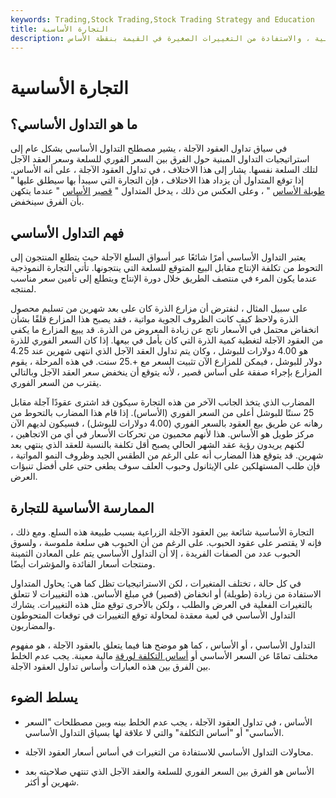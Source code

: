 ```yaml
---
keywords: Trading,Stock Trading,Stock Trading Strategy and Education
title: التجارة الأساسية
description: التداول الأساسي هو استراتيجية تداول تسعى إلى الربح من سوء التسعير المتصور للأوراق المالية ، والاستفادة من التغييرات الصغيرة في القيمة بنقطة الأساس.
---
```


# التجارة الأساسية
## ما هو التداول الأساسي؟

في سياق تداول العقود الآجلة ، يشير مصطلح التداول الأساسي بشكل عام إلى استراتيجيات التداول المبنية حول الفرق بين السعر الفوري للسلعة وسعر العقد الآجل لتلك السلعة نفسها. يشار إلى هذا الاختلاف ، في تداول العقود الآجلة ، على أنه الأساس. إذا توقع المتداول أن يزداد هذا الاختلاف ، فإن التجارة التي سيبدأ بها سيطلق عليها " [طويلة الأساس](/long_on_the_basis) " ، وعلى العكس من ذلك ، يدخل المتداول " [قصير](/shortthebasis) [الأساس](/shortthebasis) " عندما يتكهن بأن الفرق سينخفض.

## فهم التداول الأساسي

يعتبر التداول الأساسي أمرًا شائعًا عبر أسواق السلع الآجلة حيث يتطلع المنتجون إلى التحوط من تكلفة الإنتاج مقابل البيع المتوقع للسلعة التي ينتجونها. تأتي التجارة النموذجية عندما يكون المرء في منتصف الطريق خلال دورة الإنتاج ويتطلع إلى تأمين سعر مناسب لمنتجه.

على سبيل المثال ، لنفترض أن مزارع الذرة كان على بعد شهرين من تسليم محصول الذرة ولاحظ كيف كانت الظروف الجوية مواتية ، فقد يصبح هذا المزارع قلقًا بشأن انخفاض محتمل في الأسعار ناتج عن زيادة المعروض من الذرة. قد يبيع المزارع ما يكفي من العقود الآجلة لتغطية كمية الذرة التي كان يأمل في بيعها. إذا كان السعر الفوري للذرة هو 4.00 دولارات للبوشل ، وكان يتم تداول العقد الآجل الذي انتهى شهرين عند 4.25 دولار للبوشل ، فيمكن للمزارع الآن تثبيت السعر مع +.25 سنت. في هذه المرحلة ، يقوم المزارع بإجراء صفقة على أساس قصير ، لأنه يتوقع أن ينخفض سعر العقد الآجل وبالتالي يقترب من السعر الفوري.

المضارب الذي يتخذ الجانب الآخر من هذه التجارة سيكون قد اشترى عقودًا آجلة مقابل 25 سنتًا للبوشل أعلى من السعر الفوري (الأساس). إذا قام هذا المضارب بالتحوط من رهانه عن طريق بيع العقود بالسعر الفوري (4.00 دولارات للبوشل) ، فسيكون لديهم الآن مركز طويل هو الأساس. هذا لأنهم محميون من تحركات الأسعار في أي من الاتجاهين ، لكنهم يريدون رؤية عقد الشهر الحالي يصبح أقل تكلفة بالنسبة للعقد الذي ينتهي بعد شهرين. قد يتوقع هذا المضارب أنه على الرغم من الطقس الجيد وظروف النمو المواتية ، فإن طلب المستهلكين على الإيثانول وحبوب العلف سوف يطغى حتى على أفضل تنبؤات العرض.

## الممارسة الأساسية للتجارة

التجارة الأساسية شائعة بين العقود الآجلة الزراعية بسبب طبيعة هذه السلع. ومع ذلك ، فإنه لا يقتصر على عقود الحبوب. على الرغم من أن الحبوب هي سلعة ملموسة ، ولسوق الحبوب عدد من الصفات الفريدة ، إلا أن التداول الأساسي يتم على المعادن الثمينة ومنتجات أسعار الفائدة والمؤشرات أيضًا.

في كل حالة ، تختلف المتغيرات ، لكن الاستراتيجيات تظل كما هي: يحاول المتداول الاستفادة من زيادة (طويلة) أو انخفاض (قصير) في مبلغ الأساس. هذه التغييرات لا تتعلق بالتغيرات الفعلية في العرض والطلب ، ولكن بالأحرى توقع مثل هذه التغييرات. يشارك التداول الأساسي في لعبة معقدة لمحاولة توقع التغييرات في توقعات المتحوطون والمضاربون.

التداول الأساسي ، أو الأساس ، كما هو موضح هنا فيما يتعلق بالعقود الآجلة ، هو مفهوم مختلف تمامًا عن السعر الأساسي أو [أساس التكلفة لورقة](/costbasis) مالية معينة. يجب عدم الخلط بين الفرق بين هذه العبارات وأساس تداول العقود الآجلة.

## يسلط الضوء

- الأساس ، في تداول العقود الآجلة ، يجب عدم الخلط بينه وبين مصطلحات "السعر الأساسي" أو "أساس التكلفة" والتي لا علاقة لها بسياق التداول الأساسي.

- محاولات التداول الأساسي للاستفادة من التغيرات في أساس أسعار العقود الآجلة.

- الأساس هو الفرق بين السعر الفوري للسلعة والعقد الآجل الذي تنتهي صلاحيته بعد شهرين أو أكثر.

